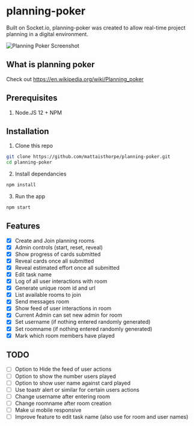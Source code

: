# planning-poker
Built on Socket.io, planning-poker was created to allow real-time project planning in a digital environment.

![Planning Poker Screenshot](https://matthewaisthorpe.com.au/wp-content/uploads/2020/04/planning-poker-screenshot.jpg)

## What is planning poker
Check out https://en.wikipedia.org/wiki/Planning_poker

## Prerequisites
1. Node.JS 12 + NPM 

## Installation

1. Clone this repo

```bash
git clone https://github.com/mattaisthorpe/planning-poker.git
cd planning-poker
``` 

2. Install dependancies

```bash
npm install
```
     
3. Run the app

```bash
npm start
```

## Features

- [x] Create and Join planning rooms
- [x] Admin controls (start, reset, reveal)
- [x] Show progress of cards submitted
- [x] Reveal cards once all submitted
- [x] Reveal estimated effort once all submitted
- [x] Edit task name
- [x] Log of all user interactions with room
- [x] Generate unique room id and url
- [x] List available rooms to join
- [x] Send messages room
- [x] Show feed of user interactions in room
- [X] Current Admin can set new admin for room
- [X] Set username (if nothing entered randomly generated)
- [X] Set roomname (if nothing entered randomly generated)
- [X] Mark which room members have played

## TODO
- [ ] Option to Hide the feed of user actions
- [ ] Option to show the number users played
- [ ] Option to show user name against card played
- [ ] Use toastr alert or similar for certain users actions
- [ ] Change username after entering room
- [ ] Change roomname after room creation
- [ ] Make ui mobile responsive
- [ ] Improve feature to edit task name (also use for room and user names)
